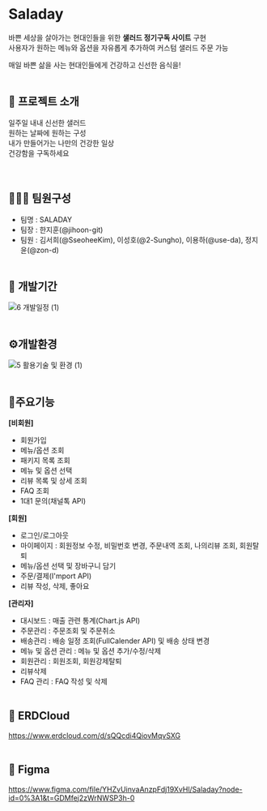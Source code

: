 # Saladay 
바쁜 세상을 살아가는 현대인들을 위한 **샐러드 정기구독 사이트** 구현 <br>
사용자가 원하는 메뉴와 옵션을 자유롭게 추가하여 커스텀 샐러드 주문 가능 <br>

매일 바쁜 삶을 사는 현대인들에게 건강하고 신선한 음식을!
<br><br>

## 🥗 프로젝트 소개
일주일 내내 신선한 샐러드 <br>
원하는 날짜에 원하는 구성 <br>
내가 만들어가는 나만의 건강한 일상 <br>
건강함을 구독하세요 <br>
<br><br>

## 👨🏻‍💻 팀원구성
* 팀명 : SALADAY
* 팀장 : 한지훈(@jihoon-git)
* 팀원 : 김서희(@SseoheeKim), 이성호(@2-Sungho), 이용하(@use-da), 정지윤(@zon-d)
<br><br>


## :date: 개발기간
![6  개발일정 (1)](https://user-images.githubusercontent.com/108666056/211253240-e8914c39-b56c-4dad-a2ef-d43d0cc501f9.png)
<br><br>


## ⚙개발환경
![5  활용기술 및 환경 (1)](https://user-images.githubusercontent.com/108666056/211253286-02c5f234-0e6d-4ac8-b966-d9134c3d633f.png)
<br><br>


## 📌주요기능 
**[비회원]**
- 회원가입
- 메뉴/옵션 조회
- 패키지 목록 조회
- 메뉴 및 옵션 선택
- 리뷰 목록 및 상세 조회
- FAQ 조회
- 1대1 문의(채널톡 API)

**[회원]**
- 로그인/로그아웃
- 마이페이지 : 회원정보 수정, 비밀번호 변경, 주문내역 조회, 나의리뷰 조회, 회원탈퇴
- 메뉴/옵션 선택 및 장바구니 담기
- 주문/결제(I'mport API)
- 리뷰 작성, 삭제, 좋아요

**[관리자]**
- 대시보드 : 매출 관련 통계(Chart.js API)
- 주문관리 : 주문조회 및 주문취소
- 배송관리 : 배송 일정 조회(FullCalender API) 및 배송 상태 변경
- 메뉴 및 옵션 관리 : 메뉴 및 옵션 추가/수정/삭제
- 회원관리 : 회원조회, 회원강제탈퇴
- 리뷰삭제
- FAQ 관리 : FAQ 작성 및 삭제
<br><br>


## :link: ERDCloud  
https://www.erdcloud.com/d/sQQcdi4QiovMqvSXG
<br><br>

## :link: Figma  
https://www.figma.com/file/YHZvUinvaAnzpFdj19XvHl/Saladay?node-id=0%3A1&t=GDMfej2zWrNWSP3h-0

